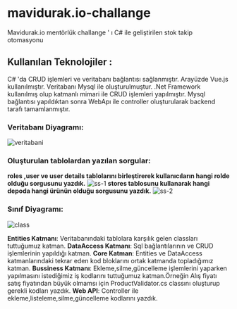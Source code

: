 # mavidurak.io-challange
Mavidurak.io mentörlük challange ' ı  C# ile geliştirilen stok takip otomasyonu 
## **Kullanılan Teknolojiler** : 
C# 'da CRUD işlemleri ve veritabanı bağlantısı sağlanmıştır.
Arayüzde Vue.js kullanılmıştır.
Veritabanı Mysql ile oluşturulmuştur.
.Net Framework kullanılmış olup katmanlı mimari ile CRUD işlemleri yapılmıştır. Mysql bağlantısı yapıldıktan sonra WebApı ile controller oluşturularak backend tarafı tamamlanmıştır.


### **Veritabanı Diyagramı**:

![veritabani](https://user-images.githubusercontent.com/77885953/149618507-7404bd74-e3e7-49f4-aee0-8ec147dc79ad.png)

### Oluşturulan tablolardan yazılan sorgular:
**roles ,user ve user details tablolarını birleştirerek kullanıcıların hangi rolde olduğu sorgusunu yazdık.**
![ss-1](https://user-images.githubusercontent.com/77885953/149619037-9df6d761-026d-4ac3-b63a-45f622306983.png)
**stores tablosunu kullanarak hangi depoda hangi ürünün olduğu sorgusunu yazdık.**
![ss-2](https://user-images.githubusercontent.com/77885953/149619151-16532868-0efd-472d-9639-47bb2e192b9a.png)

### **Sınıf Diyagramı**:
![class](https://user-images.githubusercontent.com/77885953/149631609-6865edd6-677d-49f5-af24-56fb7cffe0ef.png)

**Entities Katmanı**: Veritabanındaki tablolara karşılık gelen classları tuttuğumuz katman. 
**DataAccess Katmanı**: Sql bağlantılarının ve CRUD işlemlerinin yapıldığı katman.
**Core Katman**: Entities ve DataAccess katmanlarındaki tekrar eden kod bloklarını ortak katmanda topladığımız katman.
**Bussiness Katmanı**: Ekleme,silme,güncelleme işlemlerini yaparken yapılmasını istediğimiz iş kodlarını tuttuğumuz katman.Örneğin Alış fiyatı satış fiyatından büyük olmamsı için ProductValidator.cs classını oluşturup gerekli kodları yazdık.
**Web API**: Controller ile ekleme,listeleme,silme,güncelleme kodlarını yazdık.
